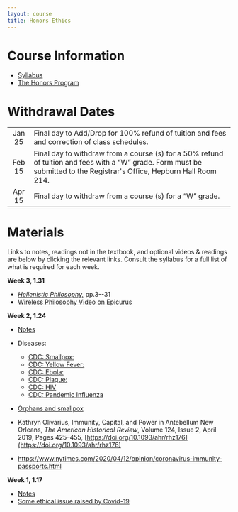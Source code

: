 ```yaml
---
layout: course
title: Honors Ethics
---
```


# Course Information
+ [Syllabus](syllabus.pdf)
+ [The Honors Program](https://www.njcu.edu/academics/honors-program)



# Withdrawal Dates

|         	 |     |
| :-------------: | ------------- |
| Jan 25 | Final day to Add/Drop for 100% refund of tuition and fees and correction of class schedules. |
| Feb 15 | Final day to withdraw from a course (s) for a 50% refund of tuition and fees with a “W” grade. Form must be submitted to the Registrar's Office, Hepburn Hall Room 214.|
| Apr 15  | Final day to withdraw from a course (s) for a “W” grade.|



# Materials 

Links to notes, readings not in the textbook, and optional videos & readings are below by clicking the relevant links. Consult the syllabus for a full list of what is required for each week. 





**Week 3, 1.31**

+ [*Hellenistic Philosophy,*](ethics/epicurus/Hellenistics.pdf) pp.3--31
+ [Wireless Philosophy Video on Epicurus](https://www.youtube.com/watch?v=E5f5smh7Keo)


**Week 2, 1.24**
+ [Notes](/ethics/history)
+ Diseases: 
	+ [CDC: Smallpox:](https://www.cdc.gov/smallpox/index.html)
	+ [CDC: Yellow Fever:](https://www.cdc.gov/yellowfever/)
	+ [CDC: Ebola:](https://www.cdc.gov/vhf/ebola/)
	+ [CDC: Plague:](https://www.cdc.gov/plague/)
	+ [CDC: HIV](https://www.cdc.gov/hiv/default.html)
	+ [CDC: Pandemic Influenza](https://www.cdc.gov/flu/pandemic-resources/index.htm)

+ [Orphans and smallpox](https://www.sciencehistory.org/distillations/podcast/orphan-vaccines)
+ Kathryn Olivarius, Immunity, Capital, and Power in Antebellum New Orleans, *The American Historical Review*, Volume 124, Issue 2, April 2019, Pages 425–455, [https://doi.org/10.1093/ahr/rhz176](https://doi.org/10.1093/ahr/rhz176)
+ https://www.nytimes.com/2020/04/12/opinion/coronavirus-immunity-passports.html

**Week 1, 1.17**

+ [Notes](/ethics/intro)
+ [Some ethical issue raised by Covid-19](https://www.youtube.com/watch?v=nYrP14BhMXg)



